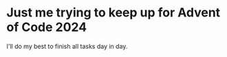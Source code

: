 # Just me trying to keep up for Advent of Code 2024

I'll do my best to finish all tasks day in day.

